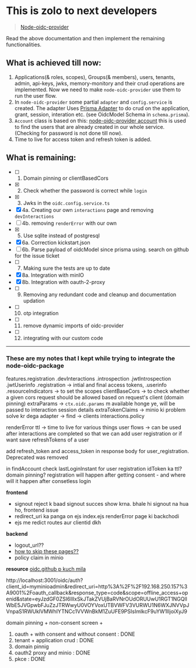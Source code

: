 # This is zolo to next developers

> [Node-oidc-provider](https://github.com/panva/node-oidc-provider/)

Read the above documentation and then implement the remaining functionalities.

## What is achieved till now:

1. Applications(& roles, scopes), Groups(& members), users, tenants, admin, api-keys, jwks, memory-monitory and their crud operations are implemented. Now we need to make `node-oidc-provider` use them to run the user flow.
2. In `node-oidc-provider` some partial `adapter` and `config.service` is created. The adapter Uses [Prisma Adapter](https://github.com/panva/node-oidc-provider/blob/main/example/adapters/contributed/prisma.ts) to do crud on the application, grant, session, interation etc. (see OidcModel Schema in `schema.prisma`).
3. `Account` class is based on this: [node-oidc-provider account](https://github.com/panva/node-oidc-provider/blob/main/example/support/account.js) this is used to find the users that are already created in our whole service. (Checking for password is not done till now).
4. Time to live for access token and refresh token is added.

## What is remaining:

- [ ] 1. Domain pinning or clientBasedCors
- [x] 2. Check whether the password is correct while `login`
- [x] 3. Jwks in the `oidc.config.service.ts`
- [x] 4a. Creating our own `interactions` page and removing `devInteractions`
- [ ] 4b. removing `renderError` with our own
- [x] 5. Use sqlite instead of postgresql
- [x] 6a. Correction kickstart.json
- [ ] 6b. Parse payload of oidcModel since prisma using. search on github for the issue ticket
- [ ] 7. Making sure the tests are up to date
- [x] 8a. Integration with minIO
- [x] 8b. Integration with oauth-2-proxy
- [ ] 9. Removing any redundant code and cleanup and documentation updation
- [ ] 10. otp integration
- [ ] 11. remove dynamic imports of oidc-provider
- [ ] 12. integrating with our custom code


----
### These are my notes that I kept while trying to integrate the node-oidc-package

features.registration
    .devInteractions
    .introspection
    .jwtIntrospection
    .jwtUserinfo
    .registration -> intial and final access tokens, 
    .userinfo
    .resourceIndicators -> to set the scopes
clientBaseCors -> to check whether a given cors request should be allowed based on request's client (domain pinning)
extraParams -> `ctx.oidc.params` m available honge ye, will be passed to interaction session details
extraTokenClaims -> minio ki problem solve kr dega
adapter -> find -> clients
interactions.policy

renderError
ttl -> time to live for various things
user flows -> can be used after interactions are completed so that we can add user registration or if want save refreshTokens of a user

add refresh_token and access_token in response body for user_registration. Deprecated was removed

in findAccount check lastLoginInstant for user registration
idToken ka ttl?
domain pinning?
registration will happen after getting consent - and where will it happen after consetless login

**frontend**
- signout reject k baad signout succes show krna. bhale hi signout na hua ho, frontend issue
- redirect_uri ka panga on ejs index.ejs
renderError page ki backchodi
- ejs me redict routes aur clientid dkh

**backend**
- logout_url??
- [how to skip these pages??](https://github.com/panva/node-oidc-provider/blob/main/recipes/skip_consent.md)
- policy claim in minio


**resource**
[oidc.github p kuch mila](https://authts.github.io/oidc-client-ts/interfaces/OidcClientSettings.html)


http://localhost:3001/oidc/auth?client_id=myminioadmin&redirect_uri=http%3A%2F%2F192.168.250.157%3A9001%2Foauth_callback&response_type=code&scope=offline_access+openid&state=eyJzdGF0ZSI6IlIxSkJTakZVUjBaRVNrOUdORUUwU1RGT1NGQllWbE5JVGpwbFJuZzJTRWwyU0VOYVoxUTBVWFV3VURWU1N6WXJNVVpJVnpaS1RWUklVMWhIYTNCc1VVWnBkM1ZuUFE9PSIsImlkcF9uYW1lIjoiXyJ9

domain pinning + non-consent screen + 
1. oauth + with consent and without consent : DONE
2. tenant + application crud : DONE
3. domain pinnig
4. oauth2 proxy and minio : DONE
5. pkce : DONE